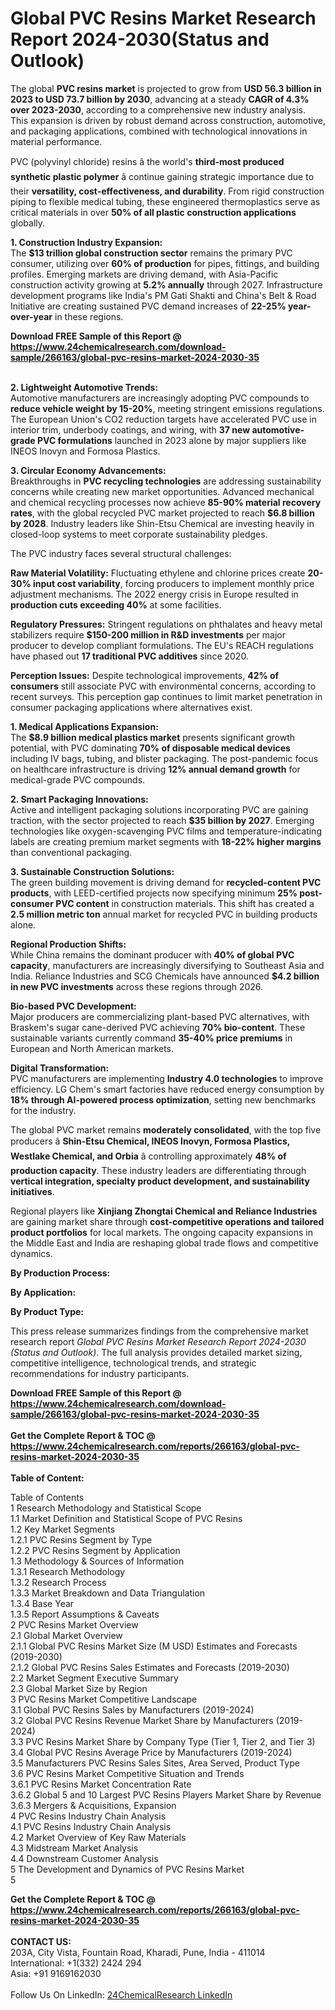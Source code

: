 <h1>Global PVC Resins Market Research Report 2024-2030(Status and Outlook)</h1><p>The global <strong>PVC resins market</strong> is projected to grow from <strong>USD 56.3 billion in 2023 to USD 73.7 billion by 2030</strong>, advancing at a steady <strong>CAGR of 4.3% over 2023-2030</strong>, according to a comprehensive new industry analysis. This expansion is driven by robust demand across construction, automotive, and packaging applications, combined with technological innovations in material performance.</p><p>PVC (polyvinyl chloride) resins â the world's <strong>third-most produced synthetic plastic polymer</strong> â continue gaining strategic importance due to their <strong>versatility, cost-effectiveness, and durability</strong>. From rigid construction piping to flexible medical tubing, these engineered thermoplastics serve as critical materials in over <strong>50% of all plastic construction applications</strong> globally.</p><p><strong>1. Construction Industry Expansion:</strong><br>
The <strong>$13 trillion global construction sector</strong> remains the primary PVC consumer, utilizing over <strong>60% of production</strong> for pipes, fittings, and building profiles. Emerging markets are driving demand, with Asia-Pacific construction activity growing at <strong>5.2% annually</strong> through 2027. Infrastructure development programs like India's PM Gati Shakti and China's Belt &amp; Road Initiative are creating sustained PVC demand increases of <strong>22-25% year-over-year</strong> in these regions.</p><div><b>Download FREE Sample of this Report @ 
            <a href="https://www.24chemicalresearch.com/download-sample/266163/global-pvc-resins-market-2024-2030-35">
            https://www.24chemicalresearch.com/download-sample/266163/global-pvc-resins-market-2024-2030-35</a></b></div><br><p><strong>2. Lightweight Automotive Trends:</strong><br>
Automotive manufacturers are increasingly adopting PVC compounds to <strong>reduce vehicle weight by 15-20%</strong>, meeting stringent emissions regulations. The European Union's CO2 reduction targets have accelerated PVC use in interior trim, underbody coatings, and wiring, with <strong>37 new automotive-grade PVC formulations</strong> launched in 2023 alone by major suppliers like INEOS Inovyn and Formosa Plastics.</p><p><strong>3. Circular Economy Advancements:</strong><br>
Breakthroughs in <strong>PVC recycling technologies</strong> are addressing sustainability concerns while creating new market opportunities. Advanced mechanical and chemical recycling processes now achieve <strong>85-90% material recovery rates</strong>, with the global recycled PVC market projected to reach <strong>$6.8 billion by 2028</strong>. Industry leaders like Shin-Etsu Chemical are investing heavily in closed-loop systems to meet corporate sustainability pledges.</p><p>The PVC industry faces several structural challenges:</p><p><strong>Raw Material Volatility:</strong> Fluctuating ethylene and chlorine prices create <strong>20-30% input cost variability</strong>, forcing producers to implement monthly price adjustment mechanisms. The 2022 energy crisis in Europe resulted in <strong>production cuts exceeding 40%</strong> at some facilities.</p><p><strong>Regulatory Pressures:</strong> Stringent regulations on phthalates and heavy metal stabilizers require <strong>$150-200 million in R&amp;D investments</strong> per major producer to develop compliant formulations. The EU's REACH regulations have phased out <strong>17 traditional PVC additives</strong> since 2020.</p><p><strong>Perception Issues:</strong> Despite technological improvements, <strong>42% of consumers</strong> still associate PVC with environmental concerns, according to recent surveys. This perception gap continues to limit market penetration in consumer packaging applications where alternatives exist.</p><p><strong>1. Medical Applications Expansion:</strong><br>
The <strong>$8.9 billion medical plastics market</strong> presents significant growth potential, with PVC dominating <strong>70% of disposable medical devices</strong> including IV bags, tubing, and blister packaging. The post-pandemic focus on healthcare infrastructure is driving <strong>12% annual demand growth</strong> for medical-grade PVC compounds.</p><p><strong>2. Smart Packaging Innovations:</strong><br>
Active and intelligent packaging solutions incorporating PVC are gaining traction, with the sector projected to reach <strong>$35 billion by 2027</strong>. Emerging technologies like oxygen-scavenging PVC films and temperature-indicating labels are creating premium market segments with <strong>18-22% higher margins</strong> than conventional packaging.</p><p><strong>3. Sustainable Construction Solutions:</strong><br>
The green building movement is driving demand for <strong>recycled-content PVC products</strong>, with LEED-certified projects now specifying minimum <strong>25% post-consumer PVC content</strong> in construction materials. This shift has created a <strong>2.5 million metric ton</strong> annual market for recycled PVC in building products alone.</p><p><strong>Regional Production Shifts:</strong><br>
    While China remains the dominant producer with <strong>40% of global PVC capacity</strong>, manufacturers are increasingly diversifying to Southeast Asia and India. Reliance Industries and SCG Chemicals have announced <strong>$4.2 billion in new PVC investments</strong> across these regions through 2026.</p><p><strong>Bio-based PVC Development:</strong><br>
    Major producers are commercializing plant-based PVC alternatives, with Braskem's sugar cane-derived PVC achieving <strong>70% bio-content</strong>. These sustainable variants currently command <strong>35-40% price premiums</strong> in European and North American markets.</p><p><strong>Digital Transformation:</strong><br>
    PVC manufacturers are implementing <strong>Industry 4.0 technologies</strong> to improve efficiency. LG Chem's smart factories have reduced energy consumption by <strong>18% through AI-powered process optimization</strong>, setting new benchmarks for the industry.</p><p>The global PVC market remains <strong>moderately consolidated</strong>, with the top five producers â <strong>Shin-Etsu Chemical, INEOS Inovyn, Formosa Plastics, Westlake Chemical, and Orbia</strong> â controlling approximately <strong>48% of production capacity</strong>. These industry leaders are differentiating through <strong>vertical integration, specialty product development, and sustainability initiatives</strong>.</p><p>Regional players like <strong>Xinjiang Zhongtai Chemical and Reliance Industries</strong> are gaining market share through <strong>cost-competitive operations and tailored product portfolios</strong> for local markets. The ongoing capacity expansions in the Middle East and India are reshaping global trade flows and competitive dynamics.</p><p><strong>By Production Process:</strong></p><p><strong>By Application:</strong></p><p><strong>By Product Type:</strong></p><p>This press release summarizes findings from the comprehensive market research report <em>Global PVC Resins Market Research Report 2024-2030 (Status and Outlook)</em>. The full analysis provides detailed market sizing, competitive intelligence, technological trends, and strategic recommendations for industry participants.</p><div><b>Download FREE Sample of this Report @ 
            <a href="https://www.24chemicalresearch.com/download-sample/266163/global-pvc-resins-market-2024-2030-35">
            https://www.24chemicalresearch.com/download-sample/266163/global-pvc-resins-market-2024-2030-35</a></b></div><br><div><b>Get the Complete Report & TOC @ 
            <a href="https://www.24chemicalresearch.com/reports/266163/global-pvc-resins-market-2024-2030-35">
            https://www.24chemicalresearch.com/reports/266163/global-pvc-resins-market-2024-2030-35</a></b></div><br>
            <b>Table of Content:</b><p>Table of Contents<br />
1 Research Methodology and Statistical Scope<br />
1.1 Market Definition and Statistical Scope of PVC Resins<br />
1.2 Key Market Segments<br />
1.2.1 PVC Resins Segment by Type<br />
1.2.2 PVC Resins Segment by Application<br />
1.3 Methodology & Sources of Information<br />
1.3.1 Research Methodology<br />
1.3.2 Research Process<br />
1.3.3 Market Breakdown and Data Triangulation<br />
1.3.4 Base Year<br />
1.3.5 Report Assumptions & Caveats<br />
2 PVC Resins Market Overview<br />
2.1 Global Market Overview<br />
2.1.1 Global PVC Resins Market Size (M USD) Estimates and Forecasts (2019-2030)<br />
2.1.2 Global PVC Resins Sales Estimates and Forecasts (2019-2030)<br />
2.2 Market Segment Executive Summary<br />
2.3 Global Market Size by Region<br />
3 PVC Resins Market Competitive Landscape<br />
3.1 Global PVC Resins Sales by Manufacturers (2019-2024)<br />
3.2 Global PVC Resins Revenue Market Share by Manufacturers (2019-2024)<br />
3.3 PVC Resins Market Share by Company Type (Tier 1, Tier 2, and Tier 3)<br />
3.4 Global PVC Resins Average Price by Manufacturers (2019-2024)<br />
3.5 Manufacturers PVC Resins Sales Sites, Area Served, Product Type<br />
3.6 PVC Resins Market Competitive Situation and Trends<br />
3.6.1 PVC Resins Market Concentration Rate<br />
3.6.2 Global 5 and 10 Largest PVC Resins Players Market Share by Revenue<br />
3.6.3 Mergers & Acquisitions, Expansion<br />
4 PVC Resins Industry Chain Analysis<br />
4.1 PVC Resins Industry Chain Analysis<br />
4.2 Market Overview of Key Raw Materials<br />
4.3 Midstream Market Analysis<br />
4.4 Downstream Customer Analysis<br />
5 The Development and Dynamics of PVC Resins Market <br />
5</p><div><b>Get the Complete Report & TOC @ 
            <a href="https://www.24chemicalresearch.com/reports/266163/global-pvc-resins-market-2024-2030-35">
            https://www.24chemicalresearch.com/reports/266163/global-pvc-resins-market-2024-2030-35</a></b></div><br><b>CONTACT US:</b><br>
            203A, City Vista, Fountain Road, Kharadi, Pune, India - 411014<br>
            International: +1(332) 2424 294<br>
            Asia: +91 9169162030 <br><br>
            Follow Us On LinkedIn: <a href="https://www.linkedin.com/company/24chemicalresearch/">24ChemicalResearch LinkedIn</a>